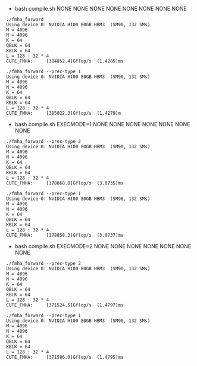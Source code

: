 - bash compile.sh NONE NONE NONE NONE NONE NONE NONE NONE
```
./fmha_forward
Using device 0: NVIDIA H100 80GB HBM3  (SM90, 132 SMs)
M = 4096
N = 4096
K = 64
QBLK = 64
KBLK = 64
L = 128 : 32 * 4
CUTE_FMHA:     [384852.4]Gflop/s  (1.4285)ms
```
```
./fmha_forward --prec-type 1
Using device 0: NVIDIA H100 80GB HBM3  (SM90, 132 SMs)
M = 4096
N = 4096
K = 64
QBLK = 64
KBLK = 64
L = 128 : 32 * 4
CUTE_FMHA:     [385022.3]Gflop/s  (1.4279)m
```

- bash compile.sh EXECMODE=1 NONE NONE NONE NONE NONE NONE NONE
```
./fmha_forward --prec-type 2
Using device 0: NVIDIA H100 80GB HBM3  (SM90, 132 SMs)
M = 4096
N = 4096
K = 64
QBLK = 64
KBLK = 64
L = 128 : 32 * 4
CUTE_FMHA:     [178868.0]Gflop/s  (3.0735)ms
```
```
./fmha_forward --prec-type 1
Using device 0: NVIDIA H100 80GB HBM3  (SM90, 132 SMs)
M = 4096
N = 4096
K = 64
QBLK = 64
KBLK = 64
L = 128 : 32 * 4
CUTE_FMHA:     [178858.3]Gflop/s  (3.0737)ms
```

- bash compile.sh EXECMODE=2 NONE NONE NONE NONE NONE NONE NONE
```
./fmha_forward --prec-type 2
Using device 0: NVIDIA H100 80GB HBM3  (SM90, 132 SMs)
M = 4096
N = 4096
K = 64
QBLK = 64
KBLK = 64
L = 128 : 32 * 4
CUTE_FMHA:     [371524.5]Gflop/s  (1.4797)ms
```
```
./fmha_forward --prec-type 1
Using device 0: NVIDIA H100 80GB HBM3  (SM90, 132 SMs)
M = 4096
N = 4096
K = 64
QBLK = 64
KBLK = 64
L = 128 : 32 * 4
CUTE_FMHA:     [371586.0]Gflop/s  (1.4795)ms
```
